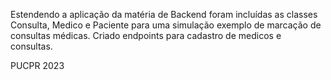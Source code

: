 Estendendo a aplicação da matéria de Backend foram incluídas as 
classes Consulta, Medico e Paciente para uma simulação exemplo de marcação de consultas médicas.
Criado endpoints para cadastro de medicos e consultas.


PUCPR 2023